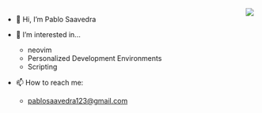 <img align="right" src="https://user-images.githubusercontent.com/52180403/227694614-2d35fd52-68ce-4a1d-afba-33ad70e7cd8a.gif"/>

- 👋 Hi, I’m Pablo Saavedra

- 👀 I’m interested in...
  - neovim
  - Personalized Development Environments
  - Scripting

- 📫 How to reach me: 
  - pablosaavedra123@gmail.com
